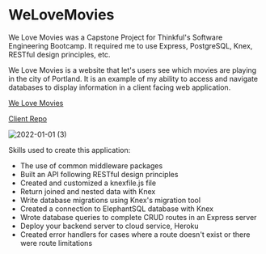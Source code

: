 # WeLoveMovies
We Love Movies was a Capstone Project for Thinkful's Software Engineering Bootcamp.  It required me to use Express, PostgreSQL, Knex, RESTful design principles, etc.

We Love Movies is a website that let's users see which movies are playing in the city of Portland.  It is an example of my ability to access and navigate databases to display information in a client facing web application.

[We Love Movies](https://wlm-client.herokuapp.com/)

[Client Repo](https://github.com/CollinClifford/starter-movie-front-end)

![2022-01-01 (3)](https://user-images.githubusercontent.com/83039749/147857935-fc98604a-5a2d-4725-b8b7-1ba9983cc7ef.png)

Skills used to create this application:
- The use of common middleware packages
- Built an API following RESTful design principles
- Created and customized a knexfile.js file
- Return joined and nested data with Knex
- Write database migrations using Knex's migration tool
- Created a connection to ElephantSQL database with Knex
- Wrote database queries to complete CRUD routes in an Express server
- Deploy your backend server to cloud service, Heroku
- Created error handlers for cases where a route doesn't exist or there were route limitations
